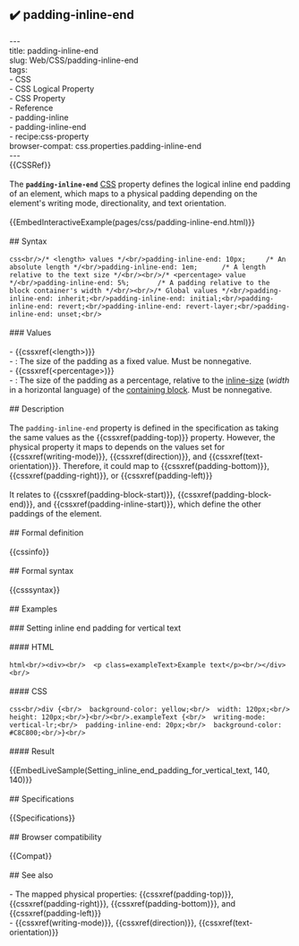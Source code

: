 ## ✔️ padding-inline-end 
 ---<br/>title: padding-inline-end<br/>slug: Web/CSS/padding-inline-end<br/>tags:<br/>  - CSS<br/>  - CSS Logical Property<br/>  - CSS Property<br/>  - Reference<br/>  - padding-inline<br/>  - padding-inline-end<br/>  - recipe:css-property<br/>browser-compat: css.properties.padding-inline-end<br/>---<br/>{{CSSRef}}<br/><br/>The **`padding-inline-end`** [CSS](/en-US/docs/Web/CSS) property defines the logical inline end padding of an element, which maps to a physical padding depending on the element's writing mode, directionality, and text orientation.<br/><br/>{{EmbedInteractiveExample(pages/css/padding-inline-end.html)}}<br/><br/>## Syntax<br/><br/>```css<br/>/* <length> values */<br/>padding-inline-end: 10px;     /* An absolute length */<br/>padding-inline-end: 1em;      /* A length relative to the text size */<br/><br/>/* <percentage> value */<br/>padding-inline-end: 5%;       /* A padding relative to the block container's width */<br/><br/>/* Global values */<br/>padding-inline-end: inherit;<br/>padding-inline-end: initial;<br/>padding-inline-end: revert;<br/>padding-inline-end: revert-layer;<br/>padding-inline-end: unset;<br/>```<br/><br/>### Values<br/><br/>- {{cssxref(&lt;length&gt;)}}<br/>  - : The size of the padding as a fixed value. Must be nonnegative.<br/>- {{cssxref(&lt;percentage&gt;)}}<br/>  - : The size of the padding as a percentage, relative to the [inline-size](/en-US/docs/Web/CSS/CSS_Flow_Layout/Block_and_Inline_Layout_in_Normal_Flow) (_width_ in a horizontal language) of the [containing block](/en-US/docs/Web/CSS/Containing_block). Must be nonnegative.<br/><br/>## Description<br/><br/>The `padding-inline-end` property is defined in the specification as taking the same values as the {{cssxref(padding-top)}} property. However, the physical property it maps to depends on the values set for {{cssxref(writing-mode)}}, {{cssxref(direction)}}, and {{cssxref(text-orientation)}}. Therefore, it could map to {{cssxref(padding-bottom)}}, {{cssxref(padding-right)}}, or {{cssxref(padding-left)}}<br/><br/>It relates to {{cssxref(padding-block-start)}}, {{cssxref(padding-block-end)}}, and {{cssxref(padding-inline-start)}}, which define the other paddings of the element.<br/><br/>## Formal definition<br/><br/>{{cssinfo}}<br/><br/>## Formal syntax<br/><br/>{{csssyntax}}<br/><br/>## Examples<br/><br/>### Setting inline end padding for vertical text<br/><br/>#### HTML<br/><br/>```html<br/><div><br/>  <p class=exampleText>Example text</p><br/></div><br/>```<br/><br/>#### CSS<br/><br/>```css<br/>div {<br/>  background-color: yellow;<br/>  width: 120px;<br/>  height: 120px;<br/>}<br/><br/>.exampleText {<br/>  writing-mode: vertical-lr;<br/>  padding-inline-end: 20px;<br/>  background-color: #C8C800;<br/>}<br/>```<br/><br/>#### Result<br/><br/>{{EmbedLiveSample(Setting_inline_end_padding_for_vertical_text, 140, 140)}}<br/><br/>## Specifications<br/><br/>{{Specifications}}<br/><br/>## Browser compatibility<br/><br/>{{Compat}}<br/><br/>## See also<br/><br/>- The mapped physical properties: {{cssxref(padding-top)}}, {{cssxref(padding-right)}}, {{cssxref(padding-bottom)}}, and {{cssxref(padding-left)}}<br/>- {{cssxref(writing-mode)}}, {{cssxref(direction)}}, {{cssxref(text-orientation)}}<br/>